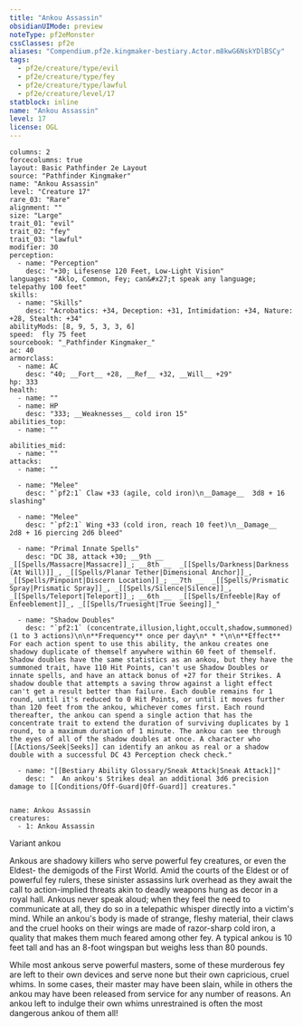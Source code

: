```yaml
---
title: "Ankou Assassin"
obsidianUIMode: preview
noteType: pf2eMonster
cssClasses: pf2e
aliases: "Compendium.pf2e.kingmaker-bestiary.Actor.m8kwG6NskYDlBSCy" 
tags:
  - pf2e/creature/type/evil
  - pf2e/creature/type/fey
  - pf2e/creature/type/lawful
  - pf2e/creature/level/17
statblock: inline
name: "Ankou Assassin"
level: 17
license: OGL
---
```


```statblock
columns: 2
forcecolumns: true
layout: Basic Pathfinder 2e Layout
source: "Pathfinder Kingmaker"
name: "Ankou Assassin"
level: "Creature 17"
rare_03: "Rare"
alignment: ""
size: "Large"
trait_01: "evil"
trait_02: "fey"
trait_03: "lawful"
modifier: 30
perception:
  - name: "Perception"
    desc: "+30; Lifesense 120 Feet, Low-Light Vision"
languages: "Aklo, Common, Fey; can&#x27;t speak any language; telepathy 100 feet"
skills:
  - name: "Skills"
    desc: "Acrobatics: +34, Deception: +31, Intimidation: +34, Nature: +28, Stealth: +34"
abilityMods: [8, 9, 5, 3, 3, 6]
speed:  fly 75 feet
sourcebook: "_Pathfinder Kingmaker_"
ac: 40
armorclass:
  - name: AC
    desc: "40; __Fort__ +28, __Ref__ +32, __Will__ +29"
hp: 333
health:
  - name: ""
  - name: HP
    desc: "333; __Weaknesses__ cold iron 15"
abilities_top:
  - name: ""

abilities_mid:
  - name: ""
attacks:
  - name: ""

  - name: "Melee"
    desc: "`pf2:1` Claw +33 (agile, cold iron)\n__Damage__  3d8 + 16 slashing"

  - name: "Melee"
    desc: "`pf2:1` Wing +33 (cold iron, reach 10 feet)\n__Damage__  2d8 + 16 piercing 2d6 bleed"

  - name: "Primal Innate Spells"
    desc: "DC 38, attack +30; __9th __  _[[Spells/Massacre|Massacre]]_; __8th __  _[[Spells/Darkness|Darkness (At Will)]]_, _[[Spells/Planar Tether|Dimensional Anchor]]_, _[[Spells/Pinpoint|Discern Location]]_; __7th __  _[[Spells/Prismatic Spray|Prismatic Spray]]_, _[[Spells/Silence|Silence]]_, _[[Spells/Teleport|Teleport]]_; __6th __  _[[Spells/Enfeeble|Ray of Enfeeblement]]_, _[[Spells/Truesight|True Seeing]]_"

  - name: "Shadow Doubles"
    desc: "`pf2:1` (concentrate,illusion,light,occult,shadow,summoned) (1 to 3 actions)\n\n**Frequency** once per day\n* * *\n\n**Effect** For each action spent to use this ability, the ankou creates one shadowy duplicate of themself anywhere within 60 feet of themself. Shadow doubles have the same statistics as an ankou, but they have the summoned trait, have 110 Hit Points, can't use Shadow Doubles or innate spells, and have an attack bonus of +27 for their Strikes. A shadow double that attempts a saving throw against a light effect can't get a result better than failure. Each double remains for 1 round, until it's reduced to 0 Hit Points, or until it moves further than 120 feet from the ankou, whichever comes first. Each round thereafter, the ankou can spend a single action that has the concentrate trait to extend the duration of surviving duplicates by 1 round, to a maximum duration of 1 minute. The ankou can see through the eyes of all of the shadow doubles at once. A character who [[Actions/Seek|Seeks]] can identify an ankou as real or a shadow double with a successful DC 43 Perception check check."

  - name: "[[Bestiary Ability Glossary/Sneak Attack|Sneak Attack]]"
    desc: "  An ankou's Strikes deal an additional 3d6 precision damage to [[Conditions/Off-Guard|Off-Guard]] creatures."
 
```

```encounter-table
name: Ankou Assassin
creatures:
  - 1: Ankou Assassin
```


Variant ankou

Ankous are shadowy killers who serve powerful fey creatures, or even the Eldest- the demigods of the First World. Amid the courts of the Eldest or of powerful fey rulers, these sinister assassins lurk overhead as they await the call to action-implied threats akin to deadly weapons hung as decor in a royal hall. Ankous never speak aloud; when they feel the need to communicate at all, they do so in a telepathic whisper directly into a victim's mind. While an ankou's body is made of strange, fleshy material, their claws and the cruel hooks on their wings are made of razor-sharp cold iron, a quality that makes them much feared among other fey. A typical ankou is 10 feet tall and has an 8-foot wingspan but weighs less than 80 pounds.

While most ankous serve powerful masters, some of these murderous fey are left to their own devices and serve none but their own capricious, cruel whims. In some cases, their master may have been slain, while in others the ankou may have been released from service for any number of reasons. An ankou left to indulge their own whims unrestrained is often the most dangerous ankou of them all!
